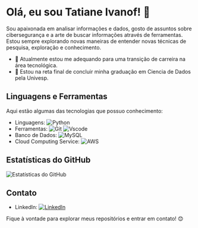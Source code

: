 # Olá, eu sou **Tatiane Ivanof**! 👋

Sou apaixonada em analisar informações e dados, gosto de assuntos sobre cibersegurança e a arte de buscar informações através de ferramentas. Estou sempre explorando novas maneiras de entender novas técnicas de pesquisa, exploração e conhecimento. 

- 🔭 Atualmente estou me adequando para uma transição de carreira na área tecnológica.
- 🌱 Estou na reta final de concluir minha graduação em Ciencia de Dados pela Univesp. 

## Linguagens e Ferramentas
Aqui estão algumas das tecnologias que possuo conhecimento:

- Linguagens: ![Python](https://img.shields.io/badge/python-3670A0?style=for-the-badge&logo=python&logoColor=ffdd54)
- Ferramentas: ![Git](https://img.shields.io/badge/GIT-E44C30?style=for-the-badge&logo=git&logoColor=white) ![Vscode](https://img.shields.io/badge/Vscode-007ACC?style=for-the-badge&logo=visual-studio-code&logoColor=white)
- Banco de Dados: ![MySQL](https://img.shields.io/badge/MySQL-00000F?style=for-the-badge&logo=mysql&logoColor=white)
- Cloud Computing Service: ![AWS](https://img.shields.io/badge/AWS-000.svg?style=for-the-badge&logo=amazon-aws&logoColor=white)

## Estatísticas do GitHub
![Estatísticas do GitHub](https://github-readme-stats.vercel.app/api?username=TatianeIvanof&show_icons=true&theme=radical)

## Contato
- LinkedIn: [![LinkedIn](https://img.shields.io/badge/LinkedIn-0077B5?style=for-the-badge&logo=linkedin&logoColor=white)](https://www.linkedin.com/in/tatiane-ivanof/)

Fique à vontade para explorar meus repositórios e entrar em contato! 😊
